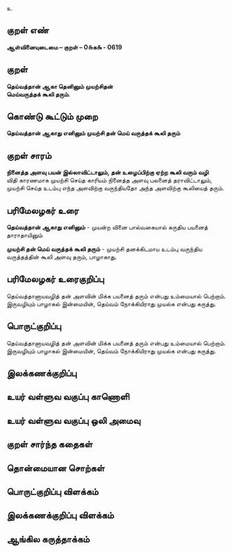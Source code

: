 உ

## குறள் எண் 

**ஆள்வினையுடைமை – குறள் – 0௬க௯ - 0619**  

## குறள் 

**தெய்வத்தான் ஆகா தெனினும் முயற்சிதன்  
மெய்வருத்தக் கூலி தரும்.**  

## கொண்டு கூட்டும் முறை

**தெய்வத்தான் ஆகாது எனினும் முயற்சி தன் மெய் வருத்தக் கூலி தரும்**  

## குறள் சாரம் 

**நினைத்த அளவு பயன் இல்லாவிட்டாலும், தன் உழைப்பிற்கு ஏற்ற கூலி வரும் வழி**  
விதி காரணமாக முயற்சி செய்த காரியம் நினைத்த அளவு பலனைத் தராவிட்டாலும்,   
முயற்சி செய்த உடம்பு எந்த அளவிற்கு வருந்தியதோ அந்த அளவிற்கு கூலியைத் தரும்.  

## பரிமேலழகர் உரை

**தெய்வத்தான் ஆகாது எனினும்** - முயன்ற வினை பால்வகையால் கருதிய பயனைத் தாராதாயினும்  

**முயற்சி தன் மெய் வருத்தக் கூலி தரும்** - முயற்சி தனக்கிடமாய உடம்பு வருந்திய வருத்தத்தின் கூலி அளவு தரும், பாழாகாது. 

## பரிமேலழகர் உரைகுறிப்பு   

தெய்வத்தானாயவழித் தன் அளவின் மிக்க பயனைத் தரும் என்பது உம்மையால் பெற்றாம்.  
இருவழியும் பாழாகல் இன்மையின், தெய்வம் நோக்கியிராது முயல்க என்பது கருத்து.    

## பொருட்குறிப்பு 

தெய்வத்தானாயவழித் தன் அளவின் மிக்க பயனைத் தரும் என்பது உம்மையால் பெற்றாம்.  
இருவழியும் பாழாகல் இன்மையின், தெய்வம் நோக்கியிராது முயல்க என்பது கருத்து.    

## இலக்கணக்குறிப்பு  


## உயர் வள்ளுவ வகுப்பு காணொளி


## உயர் வள்ளுவ வகுப்பு ஒலி அமைவு 

 
## குறள் சார்ந்த கதைகள் 


## தொன்மையான சொற்கள்


## பொருட்குறிப்பு விளக்கம்


## இலக்கணக்குறிப்பு விளக்கம்


## ஆங்கில கருத்தாக்கம் 



